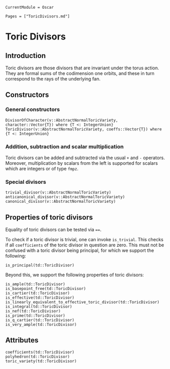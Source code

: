 ```@meta
CurrentModule = Oscar
```

```@contents
Pages = ["ToricDivisors.md"]
```


# Toric Divisors

## Introduction

Toric divisors are those divisors that are invariant under the torus action.
They are formal sums of the codimension one orbits, and these in turn
correspond to the rays of the underlying fan.


## Constructors

### General constructors

```@docs
DivisorOfCharacter(v::AbstractNormalToricVariety, character::Vector{T}) where {T <: IntegerUnion}
ToricDivisor(v::AbstractNormalToricVariety, coeffs::Vector{T}) where {T <: IntegerUnion}
```

### Addition, subtraction and scalar multiplication

Toric divisors can be added and subtracted via the usual `+` and `-`
operators. Moreover, multiplication by scalars from the left is supported
for scalars which are integers or of type `fmpz`.

### Special divisors

```@docs
trivial_divisor(v::AbstractNormalToricVariety)
anticanonical_divisor(v::AbstractNormalToricVariety)
canonical_divisor(v::AbstractNormalToricVariety)
```


## Properties of toric divisors

Equality of toric divisors can be tested via `==`.

To check if a toric divisor is trivial, one can invoke `is_trivial`.
This checks if all `coefficients` of the toric divisor in question
are zero. This must not be confused with a toric divisor being principal,
for which we support the following:
```@docs
is_principal(td::ToricDivisor)
```
Beyond this, we support the following properties of toric divisors:
```@docs
is_ample(td::ToricDivisor)
is_basepoint_free(td::ToricDivisor)
is_cartier(td::ToricDivisor)
is_effective(td::ToricDivisor)
is_linearly_equivalent_to_effective_toric_divisor(td::ToricDivisor)
is_integral(td::ToricDivisor)
is_nef(td::ToricDivisor)
is_prime(td::ToricDivisor)
is_q_cartier(td::ToricDivisor)
is_very_ample(td::ToricDivisor)
```


## Attributes

```@docs
coefficients(td::ToricDivisor)
polyhedron(td::ToricDivisor)
toric_variety(td::ToricDivisor)
```
